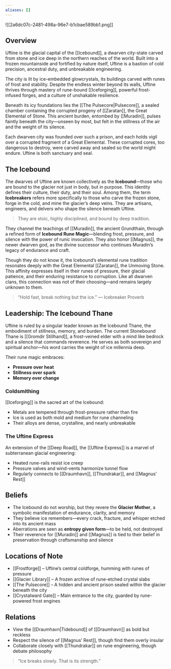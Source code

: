 ```yaml
---
aliases: []
---
```


![[2a6dc07c-2481-498a-96e7-b1cbae589bb1.png]]
## Overview

Uftine is the glacial capital of the [[Icebound]], a dwarven city-state carved from stone and ice deep in the northern reaches of the world. Built into a frozen mountainside and fortified by nature itself, Uftine is a bastion of cold precision, ancestral duty, and unbreakable engineering.

The city is lit by ice-embedded glowcrystals, its buildings carved with runes of frost and stability. Despite the endless winter beyond its walls, Uftine thrives through mastery of rune-bound [[Iceforging]], powerful frost-infused forges, and a culture of unshakable resilience.

Beneath its icy foundations lies the [[The Pulsecore|Pulsecore]], a sealed chamber containing the corrupted progeny of [[Zaratan]], the Great Elemental of Stone. This ancient burden, entombed by [[Muradin]], pulses faintly beneath the city—unseen by most, but felt in the stillness of the air and the weight of its silence.

Each dwarven city was founded over such a prison, and each holds vigil over a corrupted fragment of a Great Elemental. These corrupted cores, too dangerous to destroy, were carved away and sealed so the world might endure. Uftine is both sanctuary and seal.

## The Icebound

The dwarves of Uftine are known collectively as the **Icebound**—those who are bound to the glacier not just in body, but in purpose. This identity defines their culture, their duty, and their soul. Among them, the term **Icebreakers** refers more specifically to those who carve the frozen stone, forge in the cold, and mine the glacier’s deep veins. They are artisans, engineers, and delvers who shape the silence beneath Uftine.
  
>They are stoic, highly disciplined, and bound by deep tradition.

They channel the teachings of [[Muradin]], the ancient Grundthain, through a refined form of **Icebound Rune Magic**—blending frost, pressure, and silence with the power of runic invocation. They also honor [[Magnus]], the newer dwarven god, as the divine successor who continues Muradin’s legacy of endurance and craft.


Though they do not know it, the Icebound’s elemental rune tradition resonates deeply with the Great Elemental [[Zaratan]], the Unmoving Stone. This affinity expresses itself in their runes of pressure, their glacial patience, and their enduring resistance to corruption. Like all dwarven clans, this connection was not of their choosing—and remains largely unknown to them.

> “Hold fast, break nothing but the ice.” — Icebreaker Proverb

## Leadership: The Icebound Thane

Uftine is ruled by a singular leader known as the Icebound Thane, the embodiment of stillness, memory, and burden. The current Stonebound Thane is [[Gromdir Stillhand]], a frost-veined elder with a mind like bedrock and a silence that commands reverence. He serves as both sovereign and spiritual anchor—his word carries the weight of ice millennia deep.
  
Their rune magic embraces:
- **Pressure over heat**
- **Stillness over spark**
- **Memory over change**

### Coldsmithing

[[Iceforging]] is the sacred art of the Icebound:
- Metals are tempered through frost-pressure rather than fire
- Ice is used as both mold and medium for rune channeling
- Their alloys are dense, crystalline, and nearly unbreakable

### The Uftine Express

An extension of the [[Deep Road]], the [[Uftine Express]] is a marvel of subterranean glacial engineering:
- Heated rune-rails resist ice creep
- Pressure valves and wind-vents harmonize tunnel flow
- Regularly connects to [[Draumhavn]], [[Thundrakar]], and [[Magnus’ Rest]]


## Beliefs

- The Icebound do not worship, but they revere the **Glacier Mother**, a symbolic manifestation of endurance, clarity, and memory
- They believe ice remembers—every crack, fracture, and whisper etched into its ancient mass
- Aberrations are seen as **entropy given form**—to be held, not destroyed
- Their reverence for [[Muradin]] and [[Magnus]] is tied to their belief in preservation through craftsmanship and silence

## Locations of Note
- [[Frostforge]] – Uftine’s central coldforge, humming with runes of pressure
- [[Glacier Library]] – A frozen archive of rune-etched crystal slabs
- [[The Pulsecore]] – A hidden and ancient prison sealed within the glacier beneath the city
- [[Crystalward Gate]] – Main entrance to the city, guarded by rune-powered frost engines  

## Relations

- View the [[Draumhavn|Tidebound]] of [[Draumhavn]] as bold but reckless
- Respect the silence of [[Magnus’ Rest]], though find them overly insular
- Collaborate closely with [[Thundrakar]] on rune engineering, though debate philosophy  

> “Ice breaks slowly. That is its strength.”